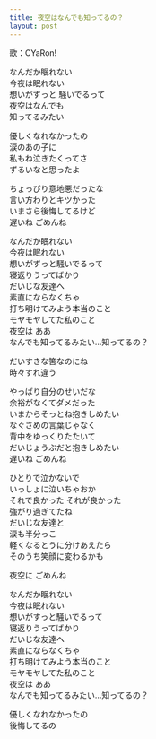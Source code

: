 ```yaml
---
title: 夜空はなんでも知ってるの？
layout: post
---
```

歌：CYaRon!

<p><a class="chika">なんだか眠れない<br />
今夜は眠れない</a><br />
<a class="you">想いがずっと</a> <a class="ruby">騒いでるって</a><br />
<a class="chika">夜空はなんでも</a><br />
知ってるみたい</p>

<p><a class="you">優しくなれなかったの<br />
涙のあの子に<br />
私もね泣きたくってさ<br />
ずるいなと思ったよ</a></p>

<p><a class="ruby">ちょっびり意地悪だったな<br />
言い方わりとキツかった<br />
いまさら後悔してるけど<br />
遅いね ごめんね</a></p>

<p>なんだか眠れない<br />
今夜は眠れない<br />
想いがずっと騒いでるって<br />
寝返りうってばかり<br />
だいじな友達へ<br />
素直にならなくちゃ<br />
打ち明けてみよう本当のこと<br />
モヤモヤしてた私のこと<br />
夜空は ああ<br />
なんでも知ってるみたい…知ってるの？</p>

<p><a class="ruby">だいすきな筈なのにね<br />
時々すれ違う</a></p>

<p><a class="you">やっばり自分のせいだな<br />
余裕がなくてダメだった<br />
いまからそっとね抱きしめたい</a><br />
<a class="chika">なぐさめの言葉じゃなく<br />
背中をゆっくりたたいて<br />
だいじょうぶだと抱きしめたい<br />
遅いね ごめんね</a></p>

<p>ひとりで泣かないで<br />
いっしょに泣いちゃおか<br />
それで良かった それが良かった<br />
強がり過ぎてたね<br />
だいじな友達と<br />
涙も半分っこ<br />
軽くなるとうに分けあえたら<br />
そのうち笑顔に変わるかも</p>

<p><a class="you">夜空に ごめんね</a></p>

<p>なんだか眠れない<br />
今夜は眠れない<br />
想いがすっと騒いでるって<br />
寝返りうってばかり<br />
だいじな友達へ<br />
素直にならなくちゃ<br />
打ち明けてみよう本当のこと<br />
モヤモヤしてた私のこと<br />
夜空は ああ<br />
なんでも知ってるみたい…知ってるの？</p>

<p><a class="chika">優しくなれなかったの<br />
後悔してるの</a></p>